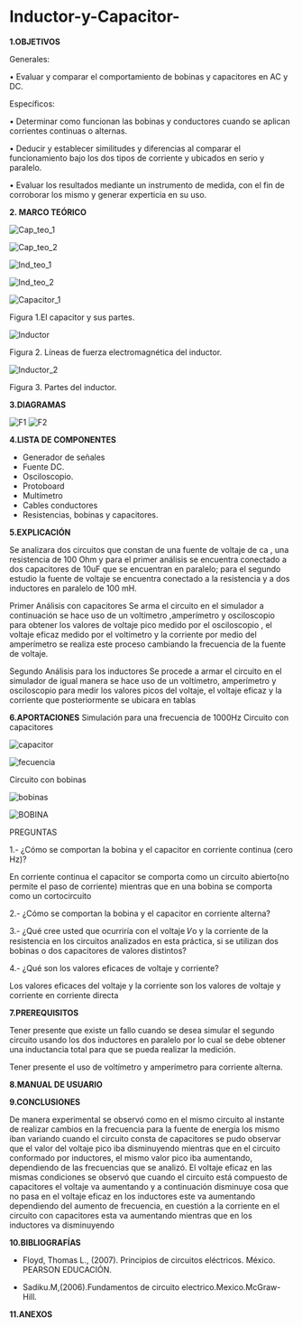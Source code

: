 # Inductor-y-Capacitor-

**1.OBJETIVOS**

Generales:

•	Evaluar y comparar el comportamiento de bobinas y capacitores en AC y DC. 

Específicos:

•	Determinar como funcionan las bobinas y conductores cuando se aplican corrientes continuas o alternas. 

•	Deducir y establecer similitudes y diferencias al comparar el funcionamiento bajo los dos tipos de corriente y ubicados en serio y paralelo. 

•	Evaluar los resultados mediante un instrumento de medida, con el fin de corroborar los mismo y generar experticia en su uso. 

**2. MARCO TEÓRICO**

![Cap_teo_1](https://github.com/Katherine01-Arevalo/Inductor-y-Capacitor-/blob/main/img/Cap_teo_1.png)

![Cap_teo_2](https://github.com/Katherine01-Arevalo/Inductor-y-Capacitor-/blob/main/img/Cap_teo_2.png)

![Ind_teo_1](https://github.com/Katherine01-Arevalo/Inductor-y-Capacitor-/blob/main/img/Ind_teo_1.png)

![Ind_teo_2](https://github.com/Katherine01-Arevalo/Inductor-y-Capacitor-/blob/main/img/Ind_teo_2.png)


![Capacitor_1](https://github.com/Katherine01-Arevalo/Inductor-y-Capacitor-/blob/main/img/Capacitor_1.png)

Figura 1.El capacitor y sus partes.

![Inductor](https://github.com/Katherine01-Arevalo/Inductor-y-Capacitor-/blob/main/img/Inductor.png)

Figura 2. Líneas de fuerza electromagnética del inductor.

![Inductor_2](https://github.com/Katherine01-Arevalo/Inductor-y-Capacitor-/blob/main/img/Inductor_2.png)

Figura 3. Partes del inductor.

**3.DIAGRAMAS**

![F1](https://github.com/Katherine01-Arevalo/Inductor-y-Capacitor-/blob/main/img/figura1.PNG)
![F2](https://github.com/Katherine01-Arevalo/Inductor-y-Capacitor-/blob/main/img/figura2.PNG)


**4.LISTA DE COMPONENTES**

-	Generador de señales
-	Fuente DC.
-	Osciloscopio.
-	Protoboard
-	Multímetro
-	Cables conductores
-	Resistencias, bobinas y capacitores.

**5.EXPLICACIÓN**

Se analizara dos circuitos que constan de una fuente de voltaje de ca , una resistencia de 100 Ohm y  para el primer análisis se encuentra conectado a dos capacitores de 10uF que se encuentran en  paralelo; para el segundo  estudio la fuente de voltaje se encuentra conectado a la resistencia y a dos inductores  en paralelo de 100 mH.

 Primer Análisis con capacitores
Se arma el circuito en  el simulador a continuación se hace uso de un voltímetro ,amperímetro y osciloscopio para obtener los valores de voltaje pico medido por el osciloscopio , el voltaje eficaz medido por el voltímetro y la corriente por medio del amperímetro se realiza este proceso cambiando la frecuencia de la fuente de voltaje.

Segundo Análisis para los inductores 
Se procede a armar el circuito  en el simulador de igual manera se hace uso de  un voltímetro, amperímetro y osciloscopio para medir los valores picos del voltaje, el voltaje eficaz y la corriente que posteriormente se ubicara en tablas


**6.APORTACIONES**
Simulación  para una frecuencia de 1000Hz
Circuito con capacitores 

![capacitor](https://github.com/Katherine01-Arevalo/Inductor-y-Capacitor-/blob/main/img/Vrms%20f%201000.PNG)

![fecuencia](https://github.com/Katherine01-Arevalo/Inductor-y-Capacitor-/blob/main/img/frecuencia%201000.PNG)

Circuito con bobinas

![bobinas](https://github.com/Katherine01-Arevalo/Inductor-y-Capacitor-/blob/main/img/VRM1000I.png)

![BOBINA](https://github.com/Katherine01-Arevalo/Inductor-y-Capacitor-/blob/main/img/VP1000I.png)

PREGUNTAS

1.- ¿Cómo se comportan la bobina y el capacitor en corriente continua (cero Hz)?

En corriente continua   el capacitor se comporta como un circuito abierto(no permite el paso de corriente)  mientras que en una bobina se comporta como un cortocircuito

2.- ¿Cómo se comportan la bobina y el capacitor en corriente alterna?


3.- ¿Qué cree usted que ocurriría con el voltaje 𝑉o y la corriente de la resistencia en los circuitos analizados en esta práctica, si se utilizan dos bobinas o dos capacitores de valores distintos?

4.- ¿Qué son los valores eficaces de voltaje y corriente?
 
Los valores eficaces  del voltaje y la corriente  son los valores de voltaje y corriente  en  corriente directa 


**7.PREREQUISITOS**

Tener presente que existe un fallo cuando se desea  simular el segundo circuito usando  los dos inductores en paralelo por lo cual se debe obtener una inductancia total para que se pueda realizar la medición.

Tener presente el uso de voltímetro y amperímetro para corriente alterna.


**8.MANUAL DE USUARIO**

**9.CONCLUSIONES**

De manera experimental se observó como  en el mismo circuito  al instante de realizar cambios en la frecuencia para la fuente de energía los mismo iban variando  cuando el circuito consta de capacitores se pudo observar que el valor del voltaje pico iba disminuyendo mientras que en el circuito conformado por inductores, el mismo valor pico  iba aumentando, dependiendo de las frecuencias que se analizó.
El voltaje eficaz en las mismas condiciones se observó que cuando el circuito está compuesto de capacitores el voltaje  va aumentando y a continuación disminuye cosa que no pasa en el voltaje eficaz en los inductores este va aumentando  dependiendo del aumento de frecuencia, en cuestión a la corriente  en el circuito con capacitores esta va aumentando mientras que en los inductores va disminuyendo 


**10.BIBLIOGRAFÍAS**

- Floyd, Thomas L., (2007). Principios de circuitos eléctricos. México. PEARSON EDUCACIÓN.

- Sadiku.M,(2006).Fundamentos de circuito electrico.Mexico.McGraw-Hill.



**11.ANEXOS**
 
